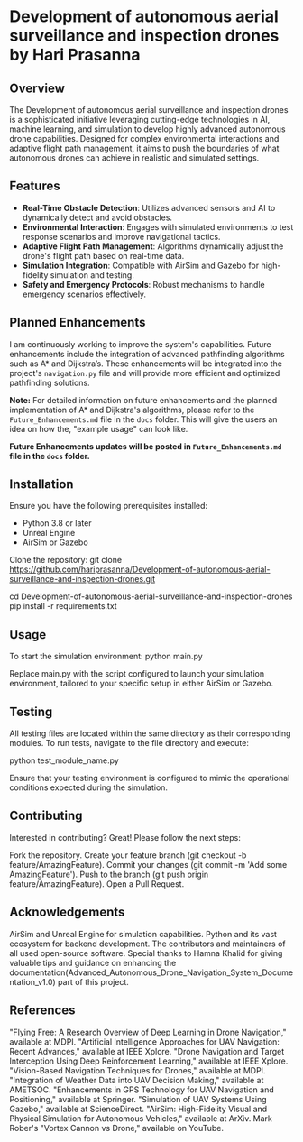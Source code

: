 # Development of autonomous aerial surveillance and inspection drones by Hari Prasanna

## Overview
The Development of autonomous aerial surveillance and inspection drones is a sophisticated initiative leveraging cutting-edge technologies in AI, machine learning, and simulation to develop highly advanced autonomous drone capabilities. Designed for complex environmental interactions and adaptive flight path management, it aims to push the boundaries of what autonomous drones can achieve in realistic and simulated settings.

## Features
- **Real-Time Obstacle Detection**: Utilizes advanced sensors and AI to dynamically detect and avoid obstacles.
- **Environmental Interaction**: Engages with simulated environments to test response scenarios and improve navigational tactics.
- **Adaptive Flight Path Management**: Algorithms dynamically adjust the drone's flight path based on real-time data.
- **Simulation Integration**: Compatible with AirSim and Gazebo for high-fidelity simulation and testing.
- **Safety and Emergency Protocols**: Robust mechanisms to handle emergency scenarios effectively.


## Planned Enhancements
I am continuously working to improve the system's capabilities. Future enhancements include the integration of advanced pathfinding algorithms such as A* and Dijkstra’s. These enhancements will be integrated into the project's `navigation.py` file and will provide more efficient and optimized pathfinding solutions.

**Note:** For detailed information on future enhancements and the planned implementation of A* and Dijkstra's algorithms, please refer to the `Future_Enhancements.md` file in the `docs` folder. This will give the users an idea on how the, "example usage" can look like.

**Future Enhancements updates will be posted in `Future_Enhancements.md` file in the `docs` folder.** 

## Installation
Ensure you have the following prerequisites installed:
- Python 3.8 or later
- Unreal Engine
- AirSim or Gazebo

Clone the repository:
git clone https://github.com/hariprasanna/Development-of-autonomous-aerial-surveillance-and-inspection-drones.git

cd Development-of-autonomous-aerial-surveillance-and-inspection-drones
pip install -r requirements.txt

## Usage
To start the simulation environment:
python main.py

Replace main.py with the script configured to launch your simulation environment, tailored to your specific setup in either AirSim or Gazebo.

## Testing
All testing files are located within the same directory as their corresponding modules. To run tests, navigate to the file directory and execute:

python test_module_name.py

Ensure that your testing environment is configured to mimic the operational conditions expected during the simulation.

## Contributing
Interested in contributing? Great! Please follow the next steps:

Fork the repository.
Create your feature branch (git checkout -b feature/AmazingFeature).
Commit your changes (git commit -m 'Add some AmazingFeature').
Push to the branch (git push origin feature/AmazingFeature).
Open a Pull Request.

## Acknowledgements
AirSim and Unreal Engine for simulation capabilities.
Python and its vast ecosystem for backend development.
The contributors and maintainers of all used open-source software.
Special thanks to Hamna Khalid for giving valuable tips and guidance on enhancing the documentation(Advanced_Autonomous_Drone_Navigation_System_Documentation_v1.0) part of this project.   

## References
"Flying Free: A Research Overview of Deep Learning in Drone Navigation," available at MDPI.
"Artificial Intelligence Approaches for UAV Navigation: Recent Advances," available at IEEE Xplore.
"Drone Navigation and Target Interception Using Deep Reinforcement Learning," available at IEEE Xplore.
"Vision-Based Navigation Techniques for Drones," available at MDPI.
"Integration of Weather Data into UAV Decision Making," available at AMETSOC.
"Enhancements in GPS Technology for UAV Navigation and Positioning," available at Springer.
"Simulation of UAV Systems Using Gazebo," available at ScienceDirect.
"AirSim: High-Fidelity Visual and Physical Simulation for Autonomous Vehicles," available at ArXiv.
Mark Rober's "Vortex Cannon vs Drone," available on YouTube.
